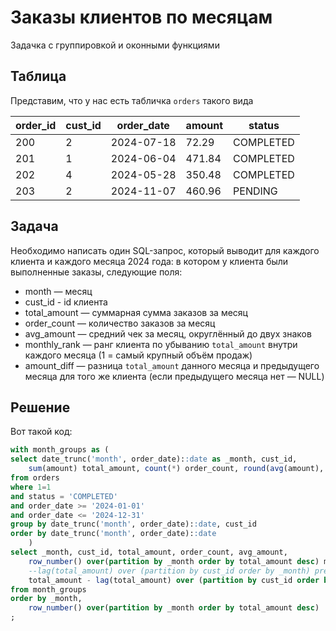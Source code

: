 # Заказы клиентов по месяцам

Задачка с группировкой и оконными функциями

## Таблица

Представим, что у нас есть табличка `orders` такого вида

| order_id | cust_id | order_date | amount | status     |
|----------|---------|------------|--------|------------|
| 200      | 2       | 2024-07-18 | 72.29  | COMPLETED  |
| 201      | 1       | 2024-06-04 | 471.84 | COMPLETED  |
| 202      | 4       | 2024-05-28 | 350.48 | COMPLETED  |
| 203      | 2       | 2024-11-07 | 460.96 | PENDING    |

## Задача

Необходимо написать один SQL-запрос, который выводит для каждого клиента и каждого месяца 2024 года: 
в котором у клиента были выполненные заказы, следующие поля:
- month — месяц
- cust_id - id клиента
- total_amount — суммарная сумма заказов за месяц
- order_count — количество заказов за месяц
- avg_amount — средний чек за месяц, округлённый до двух знаков
- monthly_rank — ранг клиента по убыванию `total_amount` внутри каждого месяца (1 = самый крупный объём продаж)
- amount_diff — разница `total_amount` данного месяца и предыдущего месяца для того же клиента (если предыдущего месяца нет — NULL)

## Решение

Вот такой код:

```sql
with month_groups as (
select date_trunc('month', order_date)::date as _month, cust_id,
	sum(amount) total_amount, count(*) order_count, round(avg(amount), 2) avg_amount
from orders
where 1=1
and status = 'COMPLETED'
and order_date >= '2024-01-01'
and order_date <= '2024-12-31'
group by date_trunc('month', order_date)::date, cust_id 
order by date_trunc('month', order_date)::date
	)
select _month, cust_id, total_amount, order_count, avg_amount,
	row_number() over(partition by _month order by total_amount desc) monthly_rank,
	--lag(total_amount) over (partition by cust_id order by _month) prev_month_amount,
	total_amount - lag(total_amount) over (partition by cust_id order by _month) amount_diff
from month_groups
order by _month, 
	row_number() over(partition by _month order by total_amount desc)
;
```

